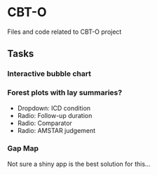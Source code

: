 # CBT-O

Files and code related to CBT-O project

## Tasks

### Interactive bubble chart

### Forest plots with lay summaries?
- Dropdown: ICD condition
- Radio: Follow-up duration
- Radio: Comparator
- Radio: AMSTAR judgement  
  
###  Gap Map  
Not sure a shiny app is the best solution for this...  



